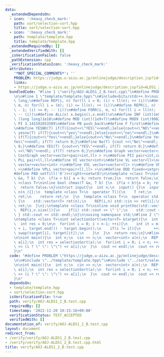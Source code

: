 ```yaml
---
data:
  _extendedDependsOn:
  - icon: ':heavy_check_mark:'
    path: sort/selection-sort.hpp
    title: sort/selection-sort.hpp
  - icon: ':heavy_check_mark:'
    path: template/template.hpp
    title: template/template.hpp
  _extendedRequiredBy: []
  _extendedVerifiedWith: []
  _isVerificationFailed: false
  _pathExtension: cpp
  _verificationStatusIcon: ':heavy_check_mark:'
  attributes:
    '*NOT_SPECIAL_COMMENTS*': ''
    PROBLEM: https://judge.u-aizu.ac.jp/onlinejudge/description.jsp?id=ALDS1_2_B
    links:
    - https://judge.u-aizu.ac.jp/onlinejudge/description.jsp?id=ALDS1_2_B
  bundledCode: "#line 1 \"verify/AOJ-ALDS1_2_B.test.cpp\"\n#define PROBLEM \"https://judge.u-aizu.ac.jp/onlinejudge/description.jsp?id=ALDS1_2_B\"\
    \n\n#line 1 \"template/template.hpp\"\n#include<bits/stdc++.h>\nusing ll = long\
    \ long;\n#define REP(i, n) for(ll i = 0; (i) < ll(n); ++ (i))\n#define FOR(i,\
    \ m, n) for(ll i = (m); (i) <= ll(n); ++ (i))\n#define REPR(i, n) for(ll i = ll(n)\
    \ - 1; (i) >= 0; -- (i))\n#define FORR(i, m, n) for(ll i = ll(n); (i) >= ll(m);\
    \ -- (i))\n#define ALL(x) x.begin(),x.end()\n\n#define INF (int)1e9\n#define LLINF\
    \ (long long)1e18\n#define MOD (int)(1e9+7)\n#define MOD9 (int)998244353\n#define\
    \ PI 3.141592653589\n#define PB push_back\n#define F first\n#define S second\n\
    \n#define YESNO(T) if(T){cout<<\"YES\"<<endl;}else{cout<<\"NO\"<<endl;}\n#define\
    \ yesno(T) if(T){cout<<\"yes\"<<endl;}else{cout<<\"no\"<<endl;}\n#define YesNo(T)\
    \ if(T){cout<<\"Yes\"<<endl;}else{cout<<\"No\"<<endl;}\n#define Yes(T) {cout<<\"\
    Yes\"<<endl; if(T) return 0;}\n#define No(T) {cout <<\"No\"<<endl; if(T) return\
    \ 0;}\n#define YES(T) {cout<<\"YES\"<<endl; if(T) return 0;}\n#define NO(T) {cout\
    \ <<\"NO\"<<endl; if(T) return 0;}\n\n#define Graph vector<vector<int> >\n#define\
    \ CostGraph vector<vector<pair<int,ll> > >\n#define PII pair<int,int>\n#define\
    \ PLL pair<ll,ll>\n#define VI vector<int>\n#define VL vector<ll>\n#define VVI\
    \ vector<vector<int> >\n#define VVL vector<vector<ll> >\n#define VPII vector<pair<int,int>\
    \ >\n#define VPLL vector<pair<ll,ll> >\n\n#define DDD fixed<<setprecision(10)\n\
    #define PAD setfill('0')<<right<<setw(8)\n\ntemplate <class T>\ninline bool chmin(T\
    \ &a, T b) {\n  if(a > b){ a = b; return true;}\n  return false;\n}\ntemplate\
    \ <class T>\ninline bool chmax(T &a, T b) {\n  if(a < b){a = b; return true;}\n\
    \  return false;\n}\nstruct input{\n  int n;\n  input() {}\n  input(int n_) :\
    \ n(n_){};\n  template <class T>\n  operator T(){\n    T ret;\n    std::cin >>\
    \ ret;\n    return ret;\n  }\n  template <class T>\n  operator std::vector<T>()\
    \ {\n    std::vector<T> ret(n);\n    REP(i,n) std::cin >> ret[i];\n    return\
    \ ret;\n  }\n};\ntemplate <class T>\ninline void printVec(std::vector<T> v){\n\
    \  REP(i,v.size()){\n    if(i) std::cout << \" \";\n    std::cout << v[i];\n \
    \ } std::cout << std::endl;\n}\n\nusing namespace std;\n#line 2 \"sort/selection-sort.hpp\"\
    \ntemplate <class T>\nint selectionSort(vector<T> &target){\n  int n = target.size();\n\
    \  int res = 0;\n\n  for(int i = 0; i < n-1; ++i){\n    int it = min_element(target.begin()\
    \ + i, target.end()) - target.begin();\n    if(i != it){\n      ++res;\n     \
    \ swap(target[i], target[it]);\n    }\n  }\n  return res;\n}\n#line 5 \"verify/AOJ-ALDS1_2_B.test.cpp\"\
    \n\nint main(){\n  int n;\n  cin >> n;\n  vector<int> a(n);\n  REP(i,n) cin >>\
    \ a[i];\n  int res = selectionSort(a);\n  for(int i = 0; i < n; ++i){\n    cout\
    \ << (i ? \" \": \"\") << a[i];\n  }\n  cout << endl;\n  cout << res << endl;\n\
    }\n"
  code: "#define PROBLEM \"https://judge.u-aizu.ac.jp/onlinejudge/description.jsp?id=ALDS1_2_B\"\
    \n\n#include \"../template/template.hpp\"\n#include \"../sort/selection-sort.hpp\"\
    \n\nint main(){\n  int n;\n  cin >> n;\n  vector<int> a(n);\n  REP(i,n) cin >>\
    \ a[i];\n  int res = selectionSort(a);\n  for(int i = 0; i < n; ++i){\n    cout\
    \ << (i ? \" \": \"\") << a[i];\n  }\n  cout << endl;\n  cout << res << endl;\n\
    }\n"
  dependsOn:
  - template/template.hpp
  - sort/selection-sort.hpp
  isVerificationFile: true
  path: verify/AOJ-ALDS1_2_B.test.cpp
  requiredBy: []
  timestamp: '2022-11-20 10:15:16+09:00'
  verificationStatus: TEST_ACCEPTED
  verifiedWith: []
documentation_of: verify/AOJ-ALDS1_2_B.test.cpp
layout: document
redirect_from:
- /verify/verify/AOJ-ALDS1_2_B.test.cpp
- /verify/verify/AOJ-ALDS1_2_B.test.cpp.html
title: verify/AOJ-ALDS1_2_B.test.cpp
---
```

